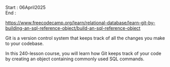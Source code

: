 Start : 06April2025 </br>
End : </br>

https://www.freecodecamp.org/learn/relational-database/learn-git-by-building-an-sql-reference-object/build-an-sql-reference-object

Git is a version control system that keeps track of all the changes you make to your codebase.

In this 240-lesson course, you will learn how Git keeps track of your code by creating an object containing commonly used SQL commands.
